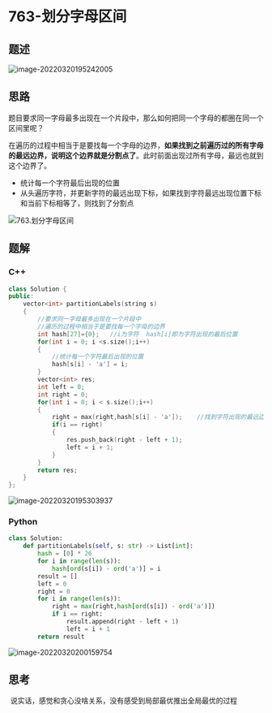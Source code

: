 # 763-划分字母区间

## 题述

![image-20220320195242005](https://happygoing.oss-cn-beijing.aliyuncs.com/img/image-20220320195242005.png)

## 思路

​	题目要求同一字母最多出现在一个片段中，那么如何把同一个字母的都圈在同一个区间里呢？

​	在遍历的过程中相当于是要找每一个字母的边界，**如果找到之前遍历过的所有字母的最远边界，说明这个边界就是分割点了**。此时前面出现过所有字母，最远也就到这个边界了。

- 统计每一个字符最后出现的位置
- 从头遍历字符，并更新字符的最远出现下标，如果找到字符最远出现位置下标和当前下标相等了，则找到了分割点

![763.划分字母区间](https://img-blog.csdnimg.cn/20201222191924417.png)

## 题解

### C++

```C++
class Solution {
public:
    vector<int> partitionLabels(string s) 
    {
        //要求同一字母最多出现在一个片段中
        //遍历的过程中相当于是要找每一个字母的边界
        int hash[27]={0};   //i为字符  hash[i]即为字符出现的最后位置
        for(int i = 0; i <s.size();i++)
        {
            //统计每一个字符最后出现的位置
            hash[s[i] - 'a'] = i;
        }
        vector<int> res;
        int left = 0;
        int right = 0;
        for(int i = 0; i < s.size();i++)
        {
            right = max(right,hash[s[i] - 'a']);    //找到字符出现的最远边界
            if(i == right)
            {
                res.push_back(right - left + 1);
                left = i + 1;
            }
        }
        return res;
    }
};
```

![image-20220320195303937](https://happygoing.oss-cn-beijing.aliyuncs.com/img/image-20220320195303937.png)

### Python

```python
class Solution:
    def partitionLabels(self, s: str) -> List[int]:
        hash = [0] * 26
        for i in range(len(s)):
            hash[ord(s[i]) - ord('a')] = i
        result = []
        left = 0
        right = 0
        for i in range(len(s)):
            right = max(right,hash[ord(s[i]) - ord('a')])
            if i == right:
                result.append(right - left + 1)
                left = i + 1
        return result
```

![image-20220320200159754](https://happygoing.oss-cn-beijing.aliyuncs.com/img/image-20220320200159754.png)

## 思考

​	说实话，感觉和贪心没啥关系，没有感受到局部最优推出全局最优的过程


